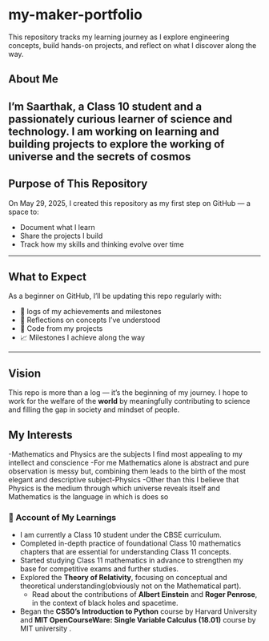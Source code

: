 # my-maker-portfolio
This repository tracks my learning journey as I explore engineering concepts, build hands-on projects, and reflect on what I discover along the way.

## About Me

I’m Saarthak, a Class 10 student and a passionately curious learner of science and technology. I am working on learning and building projects to explore the working of universe and the secrets of cosmos
---

## Purpose of This Repository

On May 29, 2025, I created this repository as my first step on GitHub — a space to:

- Document what I learn 
- Share the projects I build  
- Track how my skills and thinking evolve over time  

---

## What to Expect

As a beginner on GitHub, I’ll be updating this repo regularly with:

- 🚀 logs of my achievements and milestones  
- 🧠 Reflections on concepts I’ve understood  
- 🔧 Code from my projects  
- 📈 Milestones I achieve along the way  

---

## Vision

This repo is more than a log — it’s the beginning of my journey. I hope to work for the welfare of the **world** by meaningfully contributing to science and filling the gap in society and mindset of people.

## My Interests

-Mathematics and Physics are the subjects I find most appealing to my intellect and conscience
-For me Mathematics alone is abstract and pure observation is messy but, combining them leads to the birth of the most elegant and descriptive subject-Physics
-Other than this I believe that Physics is the medium through which universe reveals itself and Mathematics is the language in which is does so 

### 📅 Account of My Learnings 

- I am currently a Class 10 student under the CBSE curriculum.
- Completed in-depth practice of foundational Class 10 mathematics chapters that are essential for understanding Class 11 concepts.
- Started studying Class 11 mathematics in advance to strengthen my base for competitive exams and further studies.
- Explored the **Theory of Relativity**, focusing on conceptual and theoretical understanding(obviously not on the Mathematical part).
  - Read about the contributions of **Albert Einstein** and **Roger Penrose**, in the context of black holes and spacetime.
- Began the **CS50’s Introduction to Python** course by Harvard University and **MIT OpenCourseWare: Single Variable Calculus (18.01)** course by MIT university .
